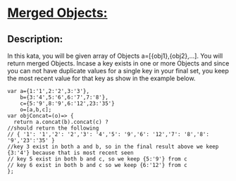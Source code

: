 # [Merged Objects:](https://www.codewars.com/kata/596cf5b0e1665a2d02000007)

## Description:

In this kata, you will be given array of Objects a=[{obj1},{obj2},...]. You will return merged Objects. Incase a key exists in one or more Objects and since you can not have duplicate values for a single key in your final set, you keep the most recent value for that key as show in the example below.

```
var a={1:'1',2:'2',3:'3'},
    b={3:'4',5:'6',6:'7',7:'8'},
    c={5:'9',8:'9',6:'12',23:'35'}
    o=[a,b,c];
var objConcat=(o)=> {
  return a.concat(b).concat(c) ?
//should return the following
// { '1': '1','2': '2','3': '4','5': '9','6': '12','7': '8','8': '9','23':'35' }
//key 3 exist in both a and b, so in the final result above we keep {3:'4'} because that is most recent seen
// key 5 exist in both b and c, so we keep {5:'9'} from c
// key 6 exist in both b and c so we keep {6:'12'} from c
};
```
